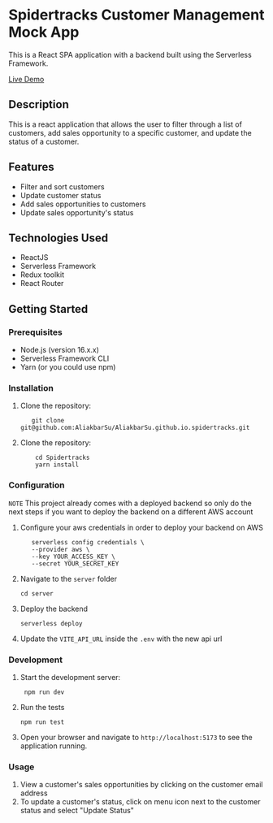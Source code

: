 # Spidertracks Customer Management Mock App

This is a React SPA application with a backend built using the Serverless Framework.

[Live Demo](https://vermillion-strudel-f0a036.netlify.app/)

## Description

This is a react application that allows the user to filter through a list of customers, add sales opportunity to a specific customer, and update the status of a customer.

## Features

- Filter and sort customers
- Update customer status
- Add sales opportunities to customers
- Update sales opportunity's status

## Technologies Used

- ReactJS
- Serverless Framework
- Redux toolkit
- React Router

## Getting Started

### Prerequisites

- Node.js (version 16.x.x)
- Serverless Framework CLI
- Yarn (or you could use npm)

### Installation

1. Clone the repository:

   ```shell
      git clone git@github.com:AliakbarSu/AliakbarSu.github.io.spidertracks.git
   ```

2. Clone the repository:

   ```shell
       cd Spidertracks
       yarn install
   ```

### Configuration

`NOTE` This project already comes with a deployed backend so only do the next steps if you want to deploy the backend on a different AWS account

1. Configure your aws credentials in order to deploy your backend on AWS

   ```shell
      serverless config credentials \
      --provider aws \
      --key YOUR_ACCESS_KEY \
      --secret YOUR_SECRET_KEY
   ```

2. Navigate to the `server` folder
   ```shell
   cd server
   ```
3. Deploy the backend
   ```shell
   serverless deploy
   ```
4. Update the `VITE_API_URL` inside the `.env` with the new api url

### Development

1. Start the development server:

   ```shell
    npm run dev
   ```

2. Run the tests

   ```shell
   npm run test
   ```

3. Open your browser and navigate to `http://localhost:5173` to see the application running.

### Usage

1. View a customer's sales opportunities by clicking on the customer email address
2. To update a customer's status, click on menu icon next to the customer status and select "Update Status"
